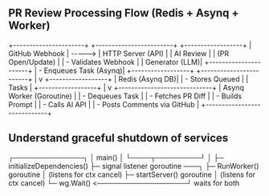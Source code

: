 ## PR Review Processing Flow (Redis + Asynq + Worker)

+----------------------+         +------------------------+           +------------------+
|   GitHub Webhook     | ----->  |   HTTP Server (API)    |           |    AI Review     |
|  (PR Open/Update)    |         | - Validates Webhook    |           |   Generator (LLM)|
+----------------------+         | - Enqueues Task (Asynq)|           +------------------+
                                 +------------------------+
                                               |
                                               v
                                      +------------------+
                                      |  Redis (Asynq DB)|
                                      |  - Stores Queued |
                                      |    Tasks         |
                                      +------------------+
                                               |
                                               v
                                +-----------------------------+
                                |   Asynq Worker (Goroutine)  |
                                | - Dequeues Task             |
                                | - Fetches PR Diff           |
                                | - Builds Prompt             |
                                | - Calls AI API              |
                                | - Posts Comments via GitHub |
                                +-----------------------------+

## Understand graceful shutdown of services
   ┌──────────────┐
   │  main()      │
   └────┬─────────┘
        │
        ├─ initializeDependencies()
        ├─ signal listener goroutine ───┐
        ├─ RunWorker() goroutine        │ (listens for ctx cancel)
        ├─ startServer() goroutine      │ (listens for ctx cancel)
        └─ wg.Wait() <──────────────────┘ waits for both